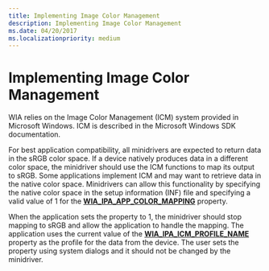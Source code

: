 ```yaml
---
title: Implementing Image Color Management
description: Implementing Image Color Management
ms.date: 04/20/2017
ms.localizationpriority: medium
---
```


# Implementing Image Color Management





WIA relies on the Image Color Management (ICM) system provided in Microsoft Windows. ICM is described in the Microsoft Windows SDK documentation.

For best application compatibility, all minidrivers are expected to return data in the sRGB color space. If a device natively produces data in a different color space, the minidriver should use the ICM functions to map its output to sRGB. Some applications implement ICM and may want to retrieve data in the native color space. Minidrivers can allow this functionality by specifying the native color space in the setup information (INF) file and specifying a valid value of 1 for the [**WIA\_IPA\_APP\_COLOR\_MAPPING**](./wia-ipa-app-color-mapping.md) property.

When the application sets the property to 1, the minidriver should stop mapping to sRGB and allow the application to handle the mapping. The application uses the current value of the [**WIA\_IPA\_ICM\_PROFILE\_NAME**](./wia-ipa-icm-profile-name.md) property as the profile for the data from the device. The user sets the property using system dialogs and it should not be changed by the minidriver.

 

